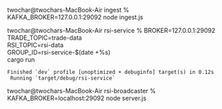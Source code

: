 twochar@twochars-MacBook-Air ingest % KAFKA_BROKER=127.0.0.1:29092 node ingest.js


twochar@twochars-MacBook-Air rsi-service % BROKER=127.0.0.1:29092 \
TRADE_TOPIC=trade-data \
RSI_TOPIC=rsi-data \
GROUP_ID=rsi-service-$(date +%s) \
cargo run

    Finished `dev` profile [unoptimized + debuginfo] target(s) in 0.12s
     Running `target/debug/rsi-service`




twochar@twochars-MacBook-Air rsi-broadcaster % KAFKA_BROKER=localhost:29092 node server.js


